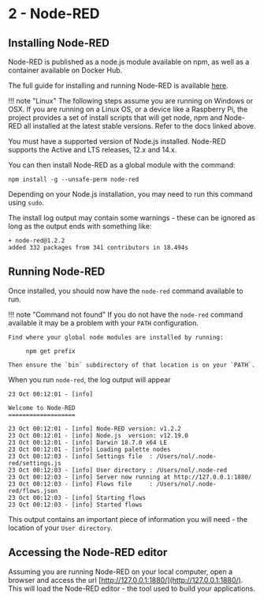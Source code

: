 # 2 - Node-RED

## Installing Node-RED

Node-RED is published as a node.js module available on npm, as well as a container
available on Docker Hub.

The full guide for installing and running Node-RED is available [here](https://nodered.org/docs/getting-started/local).

!!! note "Linux"
    The following steps assume you are running on Windows or OSX. If you are running
    on a Linux OS, or a device like a Raspberry Pi, the project provides a set of
    install scripts that will get node, npm and Node-RED all installed at the latest
    stable versions. Refer to the docs linked above.

You must have a supported version of Node.js installed. Node-RED supports
the Active and LTS releases, 12.x and 14.x.

You can then install Node-RED as a global module with the command:

```
npm install -g --unsafe-perm node-red
```

Depending on your Node.js installation, you may need to run this command using `sudo`.

The install log output may contain some warnings - these can be ignored as long
as the output ends with something like:


```
+ node-red@1.2.2
added 332 packages from 341 contributors in 18.494s
```

## Running Node-RED

Once installed, you should now have the `node-red` command available to run.

!!! note "Command not found"
    If you do not have the `node-red` command available it may be a problem
    with your `PATH` configuration.

    Find where your global node modules are installed by running:

         npm get prefix

    Then ensure the `bin` subdirectory of that location is on your `PATH`.

When you run `node-red`, the log output will appear

```
23 Oct 00:12:01 - [info]

Welcome to Node-RED
===================

23 Oct 00:12:01 - [info] Node-RED version: v1.2.2
23 Oct 00:12:01 - [info] Node.js  version: v12.19.0
23 Oct 00:12:01 - [info] Darwin 18.7.0 x64 LE
23 Oct 00:12:01 - [info] Loading palette nodes
23 Oct 00:12:03 - [info] Settings file  : /Users/nol/.node-red/settings.js
23 Oct 00:12:03 - [info] User directory : /Users/nol/.node-red
23 Oct 00:12:03 - [info] Server now running at http://127.0.0.1:1880/
23 Oct 00:12:03 - [info] Flows file     : /Users/nol/.node-red/flows.json
23 Oct 00:12:03 - [info] Starting flows
23 Oct 00:12:03 - [info] Started flows
```

This output contains an important piece of information you will need  -
the location of your `User directory`.


## Accessing the Node-RED editor

Assuming you are running Node-RED on your local computer, open a browser and access
the url [http://127.0.0.1:1880/](http://127.0.0.1:1880/). This will load the
Node-RED editor - the tool used to build your applications.


